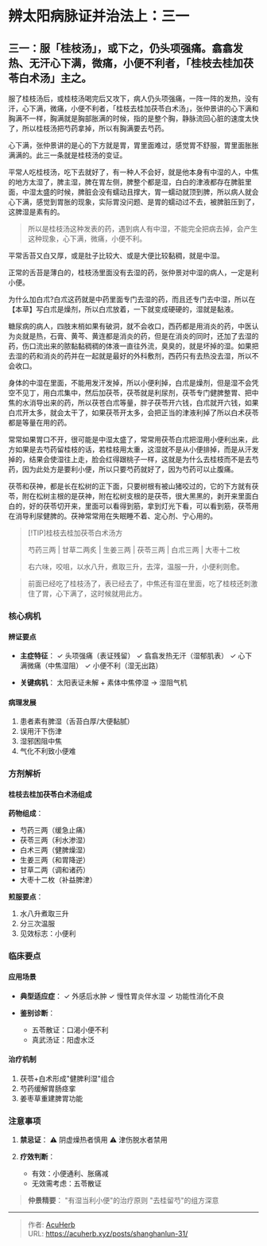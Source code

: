 # 辨太阳病脉证并治法上：三一


## 三一：服「桂枝汤」，或下之，仍头项强痛。翕翕发热、无汗心下满，微痛，小便不利者，「桂枝去桂加茯苓白术汤」主之。

<!--more-->

服了桂枝汤后，或桂枝汤喝完后又攻下，病人仍头项强痛，一阵一阵的发热，没有汗，心下满，微痛，小便不利者，「桂枝去桂加茯苓白术汤」，张仲景讲的心下满和胸满不一样，胸满就是胸部胀满的时候，指的是整个胸，静脉流回心脏的速度太快了，所以桂枝汤把芍药拿掉，所以有胸满要去芍药。

心下满，张仲景讲的是心的下方就是胃，胃里面难过，感觉胃不舒服，胃里面胀胀满满的。此三一条就是桂枝汤的变证。

平常人吃桂枝汤，吃下去就好了，有一种人不会好，就是他本身有中湿的人，中焦的地方太湿了，脾主湿，脾在胃左侧，脾整个都是湿，白白的津液都存在脾脏里面，中湿太盛的时候，脾脏会没有蠕动且撑大，胃一蠕动就顶到脾，所以病人就会心下满，感觉到胃胀的现象，实际胃没问题、是胃的蠕动过不去，被脾脏压到了，这脾湿是素有的。

> 所以是桂枝汤这种发表的药，遇到病人有中湿，不能完全把病去掉，会产生这种现象，心下满，微痛，小便不利。

平常舌苔又白又厚，或是肚子比较大、或是大便比较黏稠，就是中湿。

正常的舌苔是薄白的，桂枝汤里面没有去湿的药，张仲景对中湿的病人，一定是利小便。

为什么加白朮?白朮这药就是中药里面专门去湿的药，而且还专门去中湿，所以在【本草】写白朮是燥剂，所以白朮放着，一下就变成硬硬的，湿就是黏液。

糖尿病的病人，四肢末梢如果有破洞，就不会收口，西药都是用消炎的药，中医认为炎就是热，石膏、黄芩、黄连都是消炎的药，但是在消炎的同时，还加了去湿的药，伤口流出来的脓黏黏稠稠的体液一直往外流，臭臭的，就是坏掉的湿。如果把去湿的药和消炎的药并在一起就是最好的外科敷剂，西药只有去热没去湿，所以不会收口。

身体的中湿在里面，不能用发汗发掉，所以小便利掉，白朮是燥剂，但是湿不会凭空不见丁，用白朮集中，然后加茯苓，茯苓就是利尿剂，茯苓专门健脾整胃、把中焦的水消导出来的药，所以茯苍白朮等量，胖子茯苓开六钱，白朮就开六钱，如果白朮开太多，就会太干了，如果茯苓开太多，会把正当的津液利掉了所以白术茯苓都是等量在用的药。

常常如果胃口不开，很可能是中湿太盛了，常常用茯苓白朮把湿用小便利出来，此方如果是去芍药留桂枝的话，若桂枝用太重，这湿就不是从小便排掉，而是从汗发掉的，结果会使湿往上走，脸会红得跟桃子一样，这就是为什么去桂枝而不是去芍药，因为此处方是要利小便，所以只要芍药就好了，因为芍药可以止腹痛。

茯苓和茯神，都是长在松树的正下面，只要树根有被山猪咬过的，它的下方就有茯苓，附在松树主根的是茯神，附在松树支根的是茯苓，很大黑黑的，剥开来里面白白的，好的茯苓切开来，里面可以看得到筋，拿到灯光下看，可以看到筋，茯苓用在消导利尿健脾的。茯神常常用在失眠睡不着、定心剂、宁心用的。

> [!TIP]桂枝去桂加茯苓白术汤方
>
> 芍药三两 | 甘草二两炙 | 生姜三两 | 茯苓三两 | 白朮三两 | 大枣十二枚
>
> 右六味，咬咀，以水八升，煮取三升，去滓，温服一升，小便利则愈。

> 前面已经吃了桂枝汤了，表已经去了，中焦还有湿在里面，吃了桂枝还刺激住了胃，心下满了，这时候就用此方。

### 核心病机
#### 辨证要点
- **主症特征**：
  ✓ 头项强痛（表证残留）
  ✓ 翕翕发热无汗（湿郁肌表）
  ✓ 心下满微痛（中焦湿阻）
  ✓ 小便不利（湿无出路）

- **关键病机**：
  太阳表证未解 + 素体中焦停湿 → 湿阻气机

#### 病理发展
1. 患者素有脾湿（舌苔白厚/大便黏腻）
2. 误用汗下伤津
3. 湿邪困阻中焦
4. 气化不利致小便难

### 方剂解析
#### 桂枝去桂加茯苓白术汤组成
**药物组成**：
- 芍药三两（缓急止痛）
- 茯苓三两（利水渗湿）  
- 白术三两（健脾燥湿）
- 生姜三两（和胃降逆）
- 甘草二两（调和诸药）
- 大枣十二枚（补益脾津）

**煎服要点**：
1. 水八升煮取三升
2. 分三次温服
3. 见效标志：小便利

### 临床要点
#### 应用场景
- **典型适应症**：
  ✓ 外感后水肿
  ✓ 慢性胃炎伴水湿
  ✓ 功能性消化不良

- **鉴别诊断**：
  - 五苓散证：口渴小便不利
  - 真武汤证：阳虚水泛

#### 治疗机制
1. 茯苓+白术形成"健脾利湿"组合
2. 芍药缓解胃肠痉挛
3. 姜枣草重建脾胃功能

### 注意事项
1. **禁忌证**：
   ⚠️ 阴虚燥热者慎用
   ⚠️ 津伤脱水者禁用

2. **疗效判断**：
   - 有效：小便通利、胀痛减
   - 无效需考虑：五苓散证

> **仲景精要**：
> "有湿当利小便"的治疗原则
> "去桂留芍"的组方深意


---

> 作者: [AcuHerb](https://acuherb.xyz)  
> URL: https://acuherb.xyz/posts/shanghanlun-31/  

